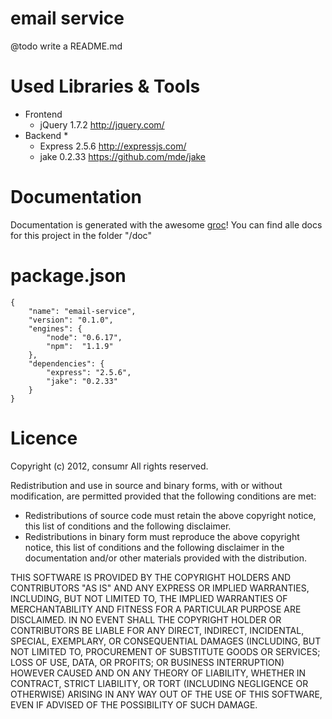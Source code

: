 # email service

@todo write a README.md

# Used Libraries & Tools

* Frontend
	* jQuery 1.7.2 http://jquery.com/
* Backend
	* 
	* Express 2.5.6 http://expressjs.com/
	* jake 0.2.33 https://github.com/mde/jake

# Documentation

Documentation is generated with the awesome [groc](https://github.com/nevir/groc)!
You can find alle docs for this project in the folder "/doc"

# package.json
	
	{
		"name": "email-service",
		"version": "0.1.0",
		"engines": {
			"node": "0.6.17",
			"npm": 	"1.1.9"
		},
		"dependencies": {
			"express": "2.5.6",
			"jake": "0.2.33"
		}
	}

# Licence 

Copyright (c) 2012, consumr
All rights reserved.

Redistribution and use in source and binary forms, with or without modification, are permitted provided that the following conditions are met:

* Redistributions of source code must retain the above copyright notice, this list of conditions and the following disclaimer.
* Redistributions in binary form must reproduce the above copyright notice, this list of conditions and the following disclaimer in the documentation and/or other materials provided with the distribution.

THIS SOFTWARE IS PROVIDED BY THE COPYRIGHT HOLDERS AND CONTRIBUTORS "AS IS" AND ANY EXPRESS OR IMPLIED WARRANTIES, INCLUDING, BUT NOT LIMITED TO, THE IMPLIED WARRANTIES OF MERCHANTABILITY AND FITNESS FOR A PARTICULAR PURPOSE ARE DISCLAIMED. IN NO EVENT SHALL THE COPYRIGHT HOLDER OR CONTRIBUTORS BE LIABLE FOR ANY DIRECT, INDIRECT, INCIDENTAL, SPECIAL, EXEMPLARY, OR CONSEQUENTIAL DAMAGES (INCLUDING, BUT NOT LIMITED TO, PROCUREMENT OF SUBSTITUTE GOODS OR SERVICES; LOSS OF USE, DATA, OR PROFITS; OR BUSINESS INTERRUPTION) HOWEVER CAUSED AND ON ANY THEORY OF LIABILITY, WHETHER IN CONTRACT, STRICT LIABILITY, OR TORT (INCLUDING NEGLIGENCE OR OTHERWISE) ARISING IN ANY WAY OUT OF THE USE OF THIS SOFTWARE, EVEN IF ADVISED OF THE POSSIBILITY OF SUCH DAMAGE.